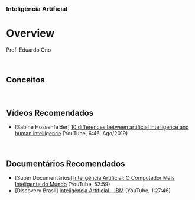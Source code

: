 ### Inteligência Artificial

# Overview

Prof. Eduardo Ono

<br>

## Conceitos

<br>

## Vídeos Recomendados

* [Sabine Hossenfelder] [10 differences between artificial intelligence and human intelligence](https://www.youtube.com/watch?v=fxiHM11w-rk) (YouTube, 6:46, Ago/2019)

<br>

## Documentários Recomendados

* [Super Documentários] [Inteligência Artificial: O Computador Mais Inteligente do Mundo](https://www.youtube.com/watch?v=pTLqoeBpcmA) (YouTube, 52:59)
* [Discovery Brasil] [Inteligência Artificial - IBM](https://www.youtube.com/watch?v=W95YlM5-iPk) (YouTube, 1:27:46)

<br>
